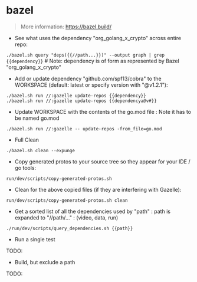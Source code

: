 # bazel

> More information: <https://bazel.build/>

- See what uses the dependency "org_golang_x_crypto" across entire repo: 

`./bazel.sh query "deps({{//path...}})" --output graph | grep {{dependency}}`   # Note: dependency is of form as represented by Bazel "org_golang_x_crypto"

- Add or update dependency "github.com/spf13/cobra" to the WORKSPACE (default: latest or specify version with "@v1.2.1"): 

`./bazel.sh run //:gazelle update-repos {{dependency}}`       
`./bazel.sh run //:gazelle update-repos {{dependencya@v#}}`   

- Update WORKSPACE with the contents of the go.mod file : Note it has to be named go.mod

`./bazel.sh run //:gazelle -- update-repos -from_file=go.mod`
  
- Full Clean

`./bazel.sh clean --expunge`

- Copy generated protos to your source tree so they appear for your IDE / go tools:

`run/dev/scripts/copy-generated-protos.sh`

- Clean for the above copied files (if they are interfering with Gazelle):

`run/dev/scripts/copy-generated-protos.sh clean`

- Get a sorted list of all the dependencies used by "path" : path is expanded to "//path/..." : (video, data, run)

`./run/dev/scripts/query_dependencies.sh {{path}}` 

- Run a single test

TODO: 

- Build, but exclude a path

TODO:
